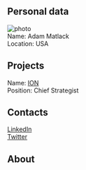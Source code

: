## Personal data
![ photo](logo/adam_matlack.jpg)    
Name: Adam Matlack  
Location: USA  
## Projects 
Name: [ION](../projects/ion.md)  
Position: Chief Strategist  
## Contacts
[LinkedIn](https://www.linkedin.com/in/adam-matlack-54053268/)  
[Twitter](https://twitter.com/adammatlack?lang=en)  
## About

